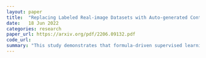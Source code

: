 ```yaml
---
layout: paper
title:  "Replacing Labeled Real-image Datasets with Auto-generated Contours"
date:   18 Jun 2022
categories: research
paper_url: https://arxiv.org/pdf/2206.09132.pdf
code_url: 
summary: "This study demonstrates that formula-driven supervised learning (FDSL) can achieve or surpass the performance of ImageNet-21k pre-training for Vision Transformers (ViTs) without using real images or relying on human or self-supervision. A ViT-Base model pre-trained with FDSL achieved 82.7% top-1 accuracy on ImageNet-1k, exceeding the 81.8% accuracy from ImageNet-21k pre-training. Synthetic images generated by FDSL circumvent issues associated with real images, offering a promising avenue for pre-training general models. Investigations suggest that simple object contours can match fractal-based dataset performance and increasing pre-training task difficulty enhances fine-tuning accuracy."
---
```


